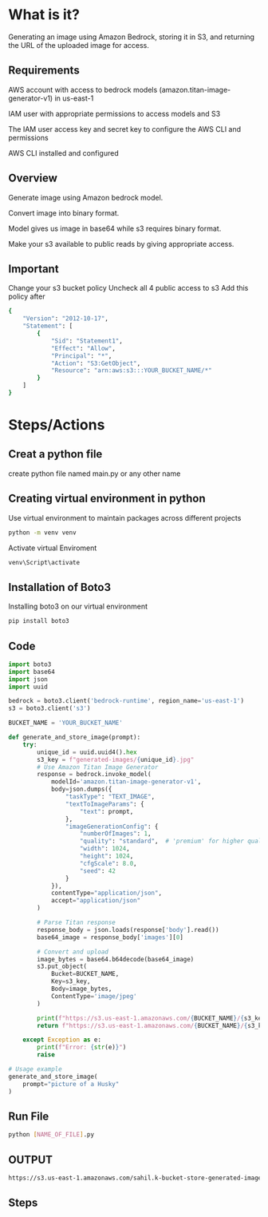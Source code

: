 # What is it?
Generating an image using Amazon Bedrock, storing it in S3, and returning the URL of the uploaded image for access.

## Requirements
AWS account with access to bedrock models (amazon.titan-image-generator-v1) in us-east-1

IAM user with appropriate permissions to access models and S3 

The IAM user access key and secret key to configure the AWS CLI and permissions

AWS CLI installed and configured

## Overview 
Generate image using Amazon bedrock model.

Convert image into binary format. 

Model gives us image in base64 while s3 requires binary format.

Make your s3 available to public reads by giving appropriate access.

## Important
Change your s3 bucket policy 
Uncheck all 4 public access to s3
Add this policy after 
```bash
{
    "Version": "2012-10-17",
    "Statement": [
        {
            "Sid": "Statement1",
            "Effect": "Allow",
            "Principal": "*",
            "Action": "S3:GetObject",
            "Resource": "arn:aws:s3:::YOUR_BUCKET_NAME/*"
        }
    ]
}
```

# Steps/Actions

## Creat a python file
create  python file named main.py or any other name

## Creating virtual environment in python

Use virtual environment to maintain packages across different projects

```bash
python -m venv venv
```

Activate virtual Enviroment

```bash
venv\Script\activate
```

## Installation of Boto3

Installing boto3 on our virtual environment

```bash
pip install boto3
```

## Code

```python
import boto3
import base64
import json
import uuid

bedrock = boto3.client('bedrock-runtime', region_name='us-east-1')
s3 = boto3.client('s3')

BUCKET_NAME = 'YOUR_BUCKET_NAME'

def generate_and_store_image(prompt):
    try:
        unique_id = uuid.uuid4().hex
        s3_key = f"generated-images/{unique_id}.jpg"
        # Use Amazon Titan Image Generator 
        response = bedrock.invoke_model(
            modelId='amazon.titan-image-generator-v1',
            body=json.dumps({
                "taskType": "TEXT_IMAGE",
                "textToImageParams": {
                    "text": prompt,
                },
                "imageGenerationConfig": {
                    "numberOfImages": 1,
                    "quality": "standard",  # 'premium' for higher quality
                    "width": 1024,
                    "height": 1024,
                    "cfgScale": 8.0,
                    "seed": 42
                }
            }),
            contentType="application/json",
            accept="application/json"
        )

        # Parse Titan response
        response_body = json.loads(response['body'].read())
        base64_image = response_body['images'][0]

        # Convert and upload
        image_bytes = base64.b64decode(base64_image)
        s3.put_object(
            Bucket=BUCKET_NAME,
            Key=s3_key,
            Body=image_bytes,
            ContentType='image/jpeg'
        )

        print(f"https://s3.us-east-1.amazonaws.com/{BUCKET_NAME}/{s3_key}")
        return f"https://s3.us-east-1.amazonaws.com/{BUCKET_NAME}/{s3_key}"

    except Exception as e:
        print(f"Error: {str(e)}")
        raise

# Usage example
generate_and_store_image(
    prompt="picture of a Husky"
)
```

## Run File 

```bash
python [NAME_OF_FILE].py
```

## OUTPUT
```bash
https://s3.us-east-1.amazonaws.com/sahil.k-bucket-store-generated-image-bedrock/generated-images/3f36af6482704821aee49b9715097456.jpg
```
## Steps




